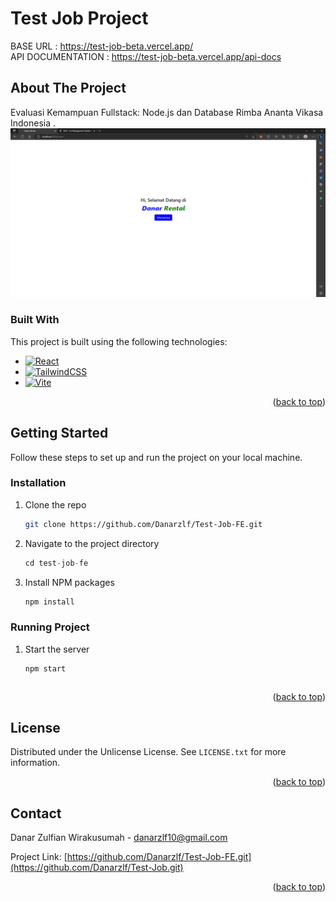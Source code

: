 <a id="readme-top"></a>
# Test Job Project

BASE URL : https://test-job-beta.vercel.app/<br>
API DOCUMENTATION : https://test-job-beta.vercel.app/api-docs



## About The Project


Evaluasi Kemampuan Fullstack: Node.js dan Database  Rimba Ananta Vikasa Indonesia .
![startpage](https://github.com/Danarzlf/Challenge-chapter-4-Binar-Academy/blob/main/public/image/startpage.png?raw=true)



### Built With  

This project is built using the following technologies:

* [![React][React]][React-url]
* [![TailwindCSS][TailwindCSS]][TailwindCSS-url]
* [![Vite][Vite]][Vite-url]



<p align="right">(<a href="#readme-top">back to top</a>)</p>



<!-- GETTING STARTED -->
## Getting Started

Follow these steps to set up and run the project on your local machine.


### Installation
1. Clone the repo
   ```sh
   git clone https://github.com/Danarzlf/Test-Job-FE.git
   ```
2. Navigate to the project directory
   ```js
   cd test-job-fe
   ```
3. Install NPM packages
   ```sh
   npm install
   ```


### Running Project
1. Start the server
   ```js
   npm start
   ```
   ```

<p align="right">(<a href="#readme-top">back to top</a>)</p>




<!-- LICENSE -->
## License

Distributed under the Unlicense License. See `LICENSE.txt` for more information.

<p align="right">(<a href="#readme-top">back to top</a>)</p>



<!-- CONTACT -->
## Contact

Danar Zulfian Wirakusumah - danarzlf10@gmail.com

Project Link: [https://github.com/Danarzlf/Test-Job-FE.git](https://github.com/Danarzlf/Test-Job.git)

<p align="right">(<a href="#readme-top">back to top</a>)</p>




<!-- MARKDOWN LINKS & IMAGES -->
<!-- https://www.markdownguide.org/basic-syntax/#reference-style-links -->
[contributors-shield]: https://img.shields.io/github/contributors/othneildrew/Best-README-Template.svg?style=for-the-badge
[contributors-url]: https://github.com/othneildrew/Best-README-Template/graphs/contributors
[forks-shield]: https://img.shields.io/github/forks/othneildrew/Best-README-Template.svg?style=for-the-badge
[forks-url]: https://github.com/othneildrew/Best-README-Template/network/members
[stars-shield]: https://img.shields.io/github/stars/othneildrew/Best-README-Template.svg?style=for-the-badge
[stars-url]: https://github.com/othneildrew/Best-README-Template/stargazers
[issues-shield]: https://img.shields.io/github/issues/othneildrew/Best-README-Template.svg?style=for-the-badge
[issues-url]: https://github.com/othneildrew/Best-README-Template/issues
[license-shield]: https://img.shields.io/github/license/othneildrew/Best-README-Template.svg?style=for-the-badge
[license-url]: https://github.com/othneildrew/Best-README-Template/blob/master/LICENSE.txt
[linkedin-shield]: https://img.shields.io/badge/-LinkedIn-black.svg?style=for-the-badge&logo=linkedin&colorB=555
[linkedin-url]: https://linkedin.com/in/othneildrew
[product-screenshot]: images/screenshot.png
[Next.js]: https://img.shields.io/badge/next.js-000000?style=for-the-badge&logo=nextdotjs&logoColor=white
[Next-url]: https://nextjs.org/
[React.js]: https://img.shields.io/badge/React-20232A?style=for-the-badge&logo=react&logoColor=61DAFB
[React-url]: https://reactjs.org/
[Vue.js]: https://img.shields.io/badge/Vue.js-35495E?style=for-the-badge&logo=vuedotjs&logoColor=4FC08D
[Vue-url]: https://vuejs.org/
[Angular.io]: https://img.shields.io/badge/Angular-DD0031?style=for-the-badge&logo=angular&logoColor=white
[Angular-url]: https://angular.io/
[Svelte.dev]: https://img.shields.io/badge/Svelte-4A4A55?style=for-the-badge&logo=svelte&logoColor=FF3E00
[Svelte-url]: https://svelte.dev/
[Laravel.com]: https://img.shields.io/badge/Laravel-FF2D20?style=for-the-badge&logo=laravel&logoColor=white
[Laravel-url]: https://laravel.com
[Bootstrap.com]: https://img.shields.io/badge/Bootstrap-563D7C?style=for-the-badge&logo=bootstrap&logoColor=white
[Bootstrap-url]: https://getbootstrap.com
[JQuery.com]: https://img.shields.io/badge/jQuery-0769AD?style=for-the-badge&logo=jquery&logoColor=white
[JQuery-url]: https://jquery.com 







[Node.js]: https://img.shields.io/badge/Node.js-339933?style=for-the-badge&logo=nodedotjs&logoColor=white
[Node.js-url]: https://nodejs.org/

[Express]: https://img.shields.io/badge/Express.js-000000?style=for-the-badge&logo=express&logoColor=white
[Express-url]: https://expressjs.com/

[Mongoose]: https://img.shields.io/badge/Mongoose-880000?style=for-the-badge&logo=mongodb&logoColor=white
[Mongoose-url]: https://mongoosejs.com/

[MongoDB]: https://img.shields.io/badge/MongoDB-47A248?style=for-the-badge&logo=mongodb&logoColor=white
[MongoDB-url]: https://www.mongodb.com/

[UUID]: https://img.shields.io/badge/UUID-005A9C?style=for-the-badge&logo=uniqueid&logoColor=white
[UUID-url]: https://www.npmjs.com/package/uuid

[Jest]: https://img.shields.io/badge/Jest-C21325?style=for-the-badge&logo=jest&logoColor=white
[Jest-url]: https://jestjs.io/

[Swagger]: https://img.shields.io/badge/Swagger-85EA2D?style=for-the-badge&logo=swagger&logoColor=black
[Swagger-url]: https://swagger.io/

[React]: https://img.shields.io/badge/React-61DAFB?style=for-the-badge&logo=react&logoColor=black
[React-url]: https://reactjs.org/

[TailwindCSS]: https://img.shields.io/badge/TailwindCSS-38BDF8?style=for-the-badge&logo=tailwindcss&logoColor=white
[TailwindCSS-url]: https://tailwindcss.com/

[Vite]: https://img.shields.io/badge/Vite-646CFF?style=for-the-badge&logo=vite&logoColor=yellow
[Vite-url]: https://vitejs.dev/

